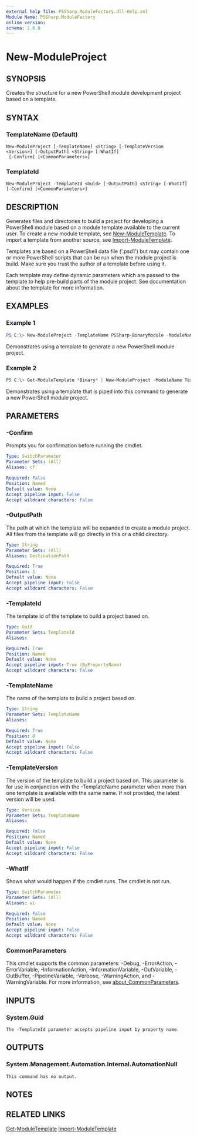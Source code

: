 ```yaml
---
external help file: PSSharp.ModuleFactory.dll-Help.xml
Module Name: PSSharp.ModuleFactory
online version:
schema: 2.0.0
---
```


# New-ModuleProject

## SYNOPSIS
Creates the structure for a new PowerShell module development project based on a template.

## SYNTAX

### TemplateName (Default)
```
New-ModuleProject [-TemplateName] <String> [-TemplateVersion <Version>] [-OutputPath] <String> [-WhatIf]
 [-Confirm] [<CommonParameters>]
```

### TemplateId
```
New-ModuleProject -TemplateId <Guid> [-OutputPath] <String> [-WhatIf] [-Confirm] [<CommonParameters>]
```

## DESCRIPTION
Generates files and directories to build a project for developing a PowerShell module based on a module template
available to the current user. To create a new module template, see [New-ModuleTemplate](). To import a template
from another source, see [Import-ModuleTemplate]().

Templates are based on a PowerShell data file ('.psd1') but may contain one or more PowerShell scripts that can
be run when the module project is build. Make sure you trust the author of a template before using it.

Each template may define dynamic parameters which are passed to the template to help pre-build parts of the
module project. See documentation about the template for more information.

## EXAMPLES

### Example 1
```powershell
PS C:\> New-ModuleProject -TemplateName PSSharp-BinaryModule -ModuleName TestFromTemplate -OutputPath ./TestFromTemplate
```

Demonstrates using a template to generate a new PowerShell module project.

### Example 2
```powershell
PS C:\> Get-ModuleTemplate *Binary* | New-ModuleProject -ModuleName TestFromTemplate -OutputPath ./TestFromTemplate
```

Demonstrates using a template that is piped into this command to generate a new PowerShell module project.

## PARAMETERS

### -Confirm
Prompts you for confirmation before running the cmdlet.

```yaml
Type: SwitchParameter
Parameter Sets: (All)
Aliases: cf

Required: False
Position: Named
Default value: None
Accept pipeline input: False
Accept wildcard characters: False
```

### -OutputPath
The path at which the template will be expanded to create a module project. All files from the template will go
directly in this or a child directory.

```yaml
Type: String
Parameter Sets: (All)
Aliases: DestinationPath

Required: True
Position: 1
Default value: None
Accept pipeline input: False
Accept wildcard characters: False
```

### -TemplateId
The template id of the template to build a project based on.

```yaml
Type: Guid
Parameter Sets: TemplateId
Aliases:

Required: True
Position: Named
Default value: None
Accept pipeline input: True (ByPropertyName)
Accept wildcard characters: False
```

### -TemplateName
The name of the template to build a project based on.

```yaml
Type: String
Parameter Sets: TemplateName
Aliases:

Required: True
Position: 0
Default value: None
Accept pipeline input: False
Accept wildcard characters: False
```

### -TemplateVersion
The version of the template to build a project based on. This parameter is for use in conjunction with the
-TemplateName parameter when more than one template is available with the same name. If not provided, the
latest version will be used.

```yaml
Type: Version
Parameter Sets: TemplateName
Aliases:

Required: False
Position: Named
Default value: None
Accept pipeline input: False
Accept wildcard characters: False
```

### -WhatIf
Shows what would happen if the cmdlet runs.
The cmdlet is not run.

```yaml
Type: SwitchParameter
Parameter Sets: (All)
Aliases: wi

Required: False
Position: Named
Default value: None
Accept pipeline input: False
Accept wildcard characters: False
```

### CommonParameters
This cmdlet supports the common parameters: -Debug, -ErrorAction, -ErrorVariable, -InformationAction, -InformationVariable, -OutVariable, -OutBuffer, -PipelineVariable, -Verbose, -WarningAction, and -WarningVariable. For more information, see [about_CommonParameters](http://go.microsoft.com/fwlink/?LinkID=113216).

## INPUTS

### System.Guid
    The -TemplateId parameter accepts pipeline input by property name.

## OUTPUTS

### System.Management.Automation.Internal.AutomationNull
    This command has no output.
## NOTES

## RELATED LINKS
[Get-ModuleTemplate]()
[Import-ModuleTemplate]()